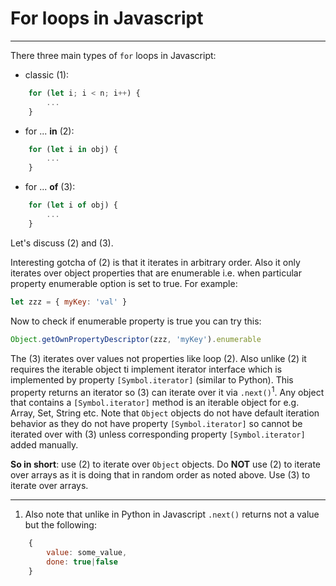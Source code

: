 # For loops in Javascript

---

There three main types of `for` loops in Javascript:
* classic (1):
```javascript
    for (let i; i < n; i++) {
        ...
    }
```
* for ... **in** (2):
```javascript
    for (let i in obj) {
        ...
    }
```
* for ... **of** (3):
```javascript
    for (let i of obj) {
        ...
    }
```
Let's discuss (2) and (3).

Interesting gotcha of (2) is that it iterates in arbitrary order. Also it only iterates over object properties that are enumerable i.e. when particular property enumerable option is set to true. For example:
```javascript
let zzz = { myKey: 'val' }
```
Now to check if enumerable property is true you can try this:
```javascript
Object.getOwnPropertyDescriptor(zzz, 'myKey').enumerable
```
The (3) iterates over values not properties like loop (2). Also unlike (2) it requires the iterable object ti implement iterator interface which is implemented by property `[Symbol.iterator]` (similar to Python). This property returns an iterator so (3) can iterate over it via `.next()`<sup>1</sup>. Any object that contains a `[Symbol.iterator]` method is an iterable object for e.g. Array, Set, String etc. Note that `Object` objects do not have default iteration behavior as they do not have property `[Symbol.iterator]` so cannot be iterated over with (3) unless corresponding property `[Symbol.iterator]` added manually.

**So in short**: use (2) to iterate over `Object` objects. Do **NOT** use (2) to iterate over arrays as it is doing that in random order as noted above. Use (3) to iterate over arrays.

---

1. Also note that unlike in Python in Javascript `.next()` returns not a value but the following:
```javascript
    {
        value: some_value,
        done: true|false
    }
``````

&NewLine;
&NewLine;
